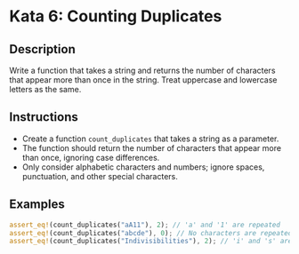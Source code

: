 # Kata 6: Counting Duplicates

## Description
Write a function that takes a string and returns the number of characters that appear more than once in the string. Treat uppercase and lowercase letters as the same.

## Instructions
- Create a function `count_duplicates` that takes a string as a parameter.
- The function should return the number of characters that appear more than once, ignoring case differences.
- Only consider alphabetic characters and numbers; ignore spaces, punctuation, and other special characters.

## Examples
```rust
assert_eq!(count_duplicates("aA11"), 2); // 'a' and '1' are repeated
assert_eq!(count_duplicates("abcde"), 0); // No characters are repeated
assert_eq!(count_duplicates("Indivisibilities"), 2); // 'i' and 's' are repeated
